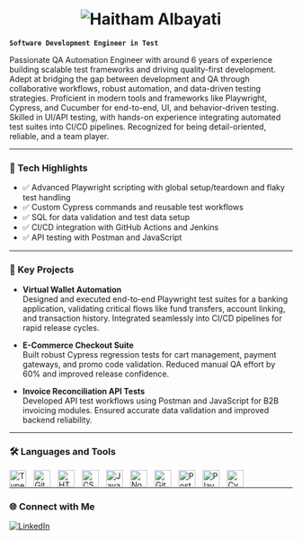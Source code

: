 <h1 align="center">
  <img src="https://readme-typing-svg.herokuapp.com?font=Fira+Code&size=30&pause=1000&color=FF0000&center=true&vCenter=true&width=435&lines=Haitham+Albayati" alt="Haitham Albayati" />
</h1>

**`Software Development Engineer in Test`**

Passionate QA Automation Engineer with around 6 years of experience building scalable test frameworks and driving quality-first development. Adept at bridging the gap between development and QA through collaborative workflows, robust automation, and data-driven testing strategies. Proficient in modern tools and frameworks like Playwright, Cypress, and Cucumber for end-to-end, UI, and behavior-driven testing. Skilled in UI/API testing, with hands-on experience integrating automated test suites into CI/CD pipelines. Recognized for being detail-oriented, reliable, and a team player.

---

### 🚀 Tech Highlights

- ✅ Advanced Playwright scripting with global setup/teardown and flaky test handling  
- ✅ Custom Cypress commands and reusable test workflows  
- ✅ SQL for data validation and test data setup  
- ✅ CI/CD integration with GitHub Actions and Jenkins  
- ✅ API testing with Postman and JavaScript

---

### 🧪 Key Projects

- **Virtual Wallet Automation**  
  Designed and executed end-to-end Playwright test suites for a banking application, validating critical flows like fund transfers, account linking, and transaction history. Integrated seamlessly into CI/CD pipelines for rapid release cycles.

- **E-Commerce Checkout Suite**  
  Built robust Cypress regression tests for cart management, payment gateways, and promo code validation. Reduced manual QA effort by 60% and improved release confidence.

- **Invoice Reconciliation API Tests**  
  Developed API test workflows using Postman and JavaScript for B2B invoicing modules. Ensured accurate data validation and improved backend reliability.

---

### 🛠️ Languages and Tools

<img align="left" alt="TypeScript" width="30px" style="padding-right:10px;" src="https://cdn.jsdelivr.net/gh/devicons/devicon/icons/typescript/typescript-plain.svg" />
<img align="left" alt="Git" width="30px" style="padding-right:10px;" src="https://cdn.jsdelivr.net/gh/devicons/devicon/icons/git/git-original.svg" />
<img align="left" alt="HTML" width="30px" style="padding-right:10px;" src="https://cdn.jsdelivr.net/gh/devicons/devicon/icons/html5/html5-plain.svg" />
<img align="left" alt="CSS" width="30px" style="padding-right:10px;" src="https://cdn.jsdelivr.net/gh/devicons/devicon/icons/css3/css3-plain.svg" />
<img align="left" alt="JavaScript" width="30px" style="padding-right:10px;" src="https://cdn.jsdelivr.net/gh/devicons/devicon/icons/javascript/javascript-plain.svg" />
<img align="left" alt="NodeJS" width="30px" style="padding-right:10px;" src="https://cdn.jsdelivr.net/gh/devicons/devicon/icons/nodejs/nodejs-original.svg" />
<img align="left" alt="GitHub" width="30px" style="padding-right:10px;" src="https://cdn.jsdelivr.net/gh/devicons/devicon/icons/github/github-original.svg" />
<img align="left" alt="Postman" width="30px" style="padding-right:10px;" src="https://cdn.jsdelivr.net/gh/devicons/devicon/icons/postman/postman-original.svg"/>
<img align="left" alt="Playwright" width="30px" style="padding-right:10px;" src="https://playwright.dev/img/playwright-logo.svg"/>
<img align="left" alt="Cypress" width="30px" style="padding-right:10px;" src="https://cdn.jsdelivr.net/npm/@cypress/icons/dist/icons/icon_32x32@2x.png" />
<br />

---

### 🌐 Connect with Me

[![LinkedIn](https://img.shields.io/badge/LinkedIn-HaithamAlbayati-blue?logo=linkedin)](https://www.linkedin.com/in/haitham-albayati/)
